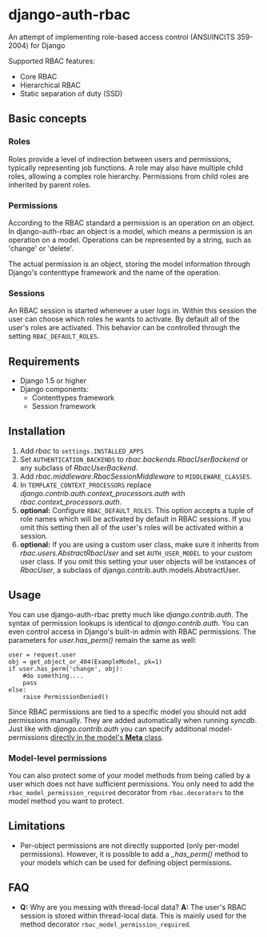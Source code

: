 django-auth-rbac
================

An attempt of implementing role-based access control (ANSI/INCITS 359-2004) for Django

Supported RBAC features:

* Core RBAC
* Hierarchical RBAC
* Static separation of duty (SSD)

Basic concepts
--------------
### Roles
Roles provide a level of indirection between users and permissions, typically representing job functions. A role may also have multiple child roles, allowing a complex role hierarchy. Permissions from child roles are inherited by parent roles.

### Permissions
According to the RBAC standard a permission is an operation on an object. In django-auth-rbac an object is a model, which means a permission is an operation on a model. Operations can be represented by a string, such as 'change' or 'delete'.

The actual permission is an object, storing the model information through Django's contenttype framework and the name of the operation.

### Sessions
An RBAC session is started whenever a user logs in. Within this session the user can choose which roles he wants to activate. By default all of the user's roles are activated. This behavior can be controlled through the setting `RBAC_DEFAULT_ROLES`.

Requirements
------------
* Django 1.5 or higher
* Django components:
    - Contenttypes framework
    - Session framework

Installation
------------
1. Add *rbac* to `settings.INSTALLED_APPS`
2. Set `AUTHENTICATION_BACKENDS` to *rbac.backends.RbacUserBackend* or any subclass of *RbacUserBackend*.
3. Add *rbac.middleware.RbacSessionMiddleware* to `MIDDLEWARE_CLASSES`.
4. In `TEMPLATE_CONTEXT_PROCESSORS` replace *django.contrib.auth.context_processors.auth* with *rbac.context_processors.auth*.
5. **optional:** Configure `RBAC_DEFAULT_ROLES`. This option accepts a tuple of role names which will be activated by default in RBAC sessions. If you omit this setting then all of the user's roles will be activated within a session.
6. **optional:** If you are using a custom user class, make sure it inherits from *rbac.users.AbstractRbacUser* and set `AUTH_USER_MODEL` to your custom user class. If you omit this setting your user objects will be instances of *RbacUser*, a subclass of django.contrib.auth.models.AbstractUser.


Usage
-----
You can use django-auth-rbac pretty much like *django.contrib.auth*. The syntax of permission lookups is identical to *django.contrib.auth*. You can even control access in Django's built-in admin with RBAC permissions. The parameters for *user.has_perm()* remain the same as well:

    user = request.user
    obj = get_object_or_404(ExampleModel, pk=1)
    if user.has_perm('change', obj):
        #do something....
        pass
    else:
        raise PermissionDenied()


Since RBAC permissions are tied to a specific model you should not add permissions manually. They are added automatically when running *syncdb*. Just like with *django.contrib.auth* you can specify additional model-permissions [directly in the model's **Meta** class](http://docs.djangoproject.com/en/1.5/ref/models/options/#permissions).


### Model-level permissions
You can also protect some of your model methods from being called by a user which does not have sufficient permissions. You only need to add the `rbac_model_permission_required` decorator from `rbac.decorators` to the model method you want to protect.


Limitations
-----------
* Per-object permissions are not directly supported (only per-model permissions). However, it is possible to add a *_has_perm()* method to your models which can be used for defining object permissions.


FAQ
---

* **Q:** Why are you messing with thread-local data?
  **A:** The user's RBAC session is stored within thread-local data. This is mainly used for the method decorator `rbac_model_permission_required`.
 
